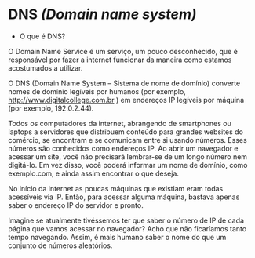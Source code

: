 <!-- Conteúdo do PDF da Digital College -->
# **DNS** ***(Domain name system)***

- O que é DNS?

O Domain Name Service é um serviço, um pouco desconhecido, que é responsável por fazer a internet funcionar da maneira como estamos acostumados a utilizar.

O DNS (Domain Name System – Sistema de nome de domínio) converte nomes de domínio legíveis por humanos (por exemplo, <http://www.digitalcollege.com.br> ) em endereços IP legíveis por máquina (por exemplo, 192.0.2.44).

Todos os computadores da internet, abrangendo de smartphones ou laptops a servidores que distribuem conteúdo para grandes websites do comércio, se encontram e se comunicam entre si usando números. Esses números são conhecidos como endereços IP. Ao abrir um navegador e acessar um site, você não precisará lembrar-se de um longo número nem digitá-lo. Em vez disso, você poderá informar um nome de domínio, como exemplo.com, e ainda assim encontrar o que deseja.

No início da internet as poucas máquinas que existiam eram todas acessíveis via IP. Então, para acessar alguma máquina, bastava apenas saber o endereço IP do servidor e pronto.

Imagine se atualmente tivéssemos ter que saber o número de IP de cada página que vamos acessar no navegador? Acho que não ficaríamos tanto tempo navegando. Assim, é mais humano saber o nome do que um conjunto de números aleatórios.

